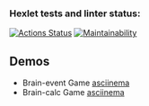 ### Hexlet tests and linter status:
[![Actions Status](https://github.com/rozhin89/frontend-project-lvl1/workflows/hexlet-check/badge.svg)](https://github.com/rozhin89/frontend-project-lvl1/actions)
[![Maintainability](https://api.codeclimate.com/v1/badges/ffdd0c0604c1854b023b/maintainability)](https://codeclimate.com/github/rozhin89/frontend-project-lvl1/maintainability)

## Demos

- Brain-event Game [asciinema](https://asciinema.org/a/7x1VShWmJKdyZrJhh7FVki7Cz)
- Brain-calc Game [asciinema](https://asciinema.org/a/bmxnLO7ZXuvOLG9M6ZIZHvq9S)
